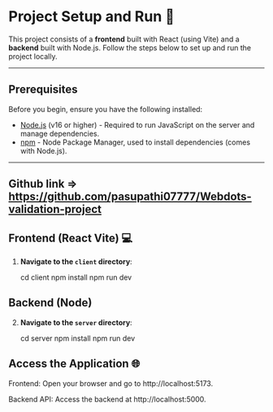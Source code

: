# Project Setup and Run 🚀

This project consists of a **frontend** built with React (using Vite) and a **backend** built with Node.js. Follow the steps below to set up and run the project locally.

---

## Prerequisites

Before you begin, ensure you have the following installed:

- [Node.js](https://nodejs.org/) (v16 or higher) - Required to run JavaScript on the server and manage dependencies.
- [npm](https://www.npmjs.com/) - Node Package Manager, used to install dependencies (comes with Node.js).

---

## Github link =>  https://github.com/pasupathi07777/Webdots-validation-project

## Frontend (React Vite) 💻

1. **Navigate to the `client` directory**:


   cd client
   npm install
   npm run dev

   
## Backend (Node) 

2. **Navigate to the `server` directory**:


   cd server
   npm install
   npm run dev


## Access the Application 🌐

Frontend: Open your browser and go to http://localhost:5173.

Backend API: Access the backend at http://localhost:5000.







